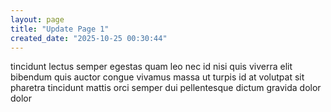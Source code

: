 ```yaml
---
layout: page
title: "Update Page 1"
created_date: "2025-10-25 00:30:44"
---
```


tincidunt lectus semper egestas quam leo nec id nisi quis viverra elit bibendum quis auctor congue vivamus massa ut turpis id at volutpat sit pharetra tincidunt mattis orci semper dui pellentesque dictum gravida dolor dolor 
